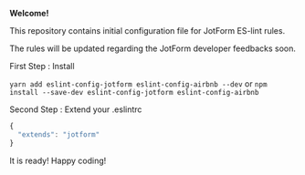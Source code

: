 **Welcome!**

This repository contains initial configuration file for JotForm ES-lint rules.

The rules will be updated regarding the JotForm developer feedbacks soon.

First Step : Install

`yarn add eslint-config-jotform eslint-config-airbnb --dev`
or
`npm install --save-dev eslint-config-jotform eslint-config-airbnb`

Second Step : Extend your .eslintrc
```js
{
  "extends": "jotform"
}
```

It is ready! 
Happy coding!
